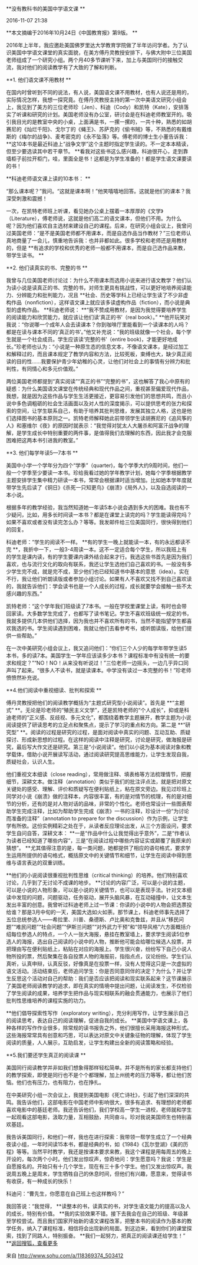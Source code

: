  **没有教科书的美国中学语文课 ** 

2016-11-07 21:38

 **本文摘编于2016年10月24日《中国教育报》第9版。 **

2016年上半年，我应邀赴美国佛罗里达大学教育学院做了半年访问学者。为了认识美国中学语文课堂的真实面貌，在美方傅丹灵教授安排下，与佛大附中三位美国老师组成了一个研究小组。两个月40多节课听下来，加上与美国同行的接触交流，我对他们的阅读教学有了大致的了解和判断。

 **1. 他们语文课不用教材 **

在国内时曾听到不同的说法，有人说，美国语文课不用教材，也有人说还是用的，实际情况怎样，我想一探究竟。在傅丹灵教授主持的第一次中美语文研究小组会上，我见到了美方的三位老师珍（Jen）、科迪（Cody）和凯特（Kate），安排落实了听课和研究的计划。美国老师没有办公室，研讨会是在科迪老师教室开的。吸引我目光的是教室中央的小桌，上面满是书，一摞一摞的，一共十种，熟悉的如胡赛尼的《灿烂千阳》、戈尔丁的《蝇王》、苏萨克的《偷书贼》等，不熟悉的有戴维斯的《梅尔的战争》、麦考密克的《永不坠落》等。傅老师的博士生小董告诉我： **这10本书是最近科迪上“战争文学”这个主题时指定学生读的。不一定本本精读，但至少要选读其中若干章节。 **看我对这些书这么感兴趣，科迪很开心，走到靠墙柜子前拉开柜门，哇，里面全是书！这都是为学生准备的！都是学生语文课要读的书！

 **科迪老师语文课上读的10本书： **

 

“那么课本呢？”我问。“这就是课本啊！”他笑嘻嘻地回答。这就是他们的课本？我深受刺激和震撼！

一次，在凯特老师班上听课，看见她办公桌上摆着一本厚厚的《文学》（Literature），傅老师说，这就是他们高二的语文课本，但他们不用。为什么呢？因为他们喜欢自主选材来建设自己的课程。后来，在研究小组会议上，我曾问过美国老师：“是不是美国老师都不用课本，而是自选作品当作教材？”三位老师认真地商量了一会儿，慎重地告诉我：也并非都如此。很多学校和老师还是用教材的，但是 **有追求的学校和优秀的老师一般都不用课本，而是自己选作品来教，带学生读书。 **

 **2. 他们读真实的书、完整的书 **

我曾与几位美国老师讨论过：为什么不用课本而选用小说来进行语文教学？他们认为读小说是读真正的书、完整的书，对师生更具有挑战性，可以更好地培养阅读能力、分辨能力和批判能力，况且 **社会、历史等学科上已经让学生读了不少非虚构作品（nonfiction），这样语文课上就应该多读虚构作品（fiction），而小说是典型的虚构作品。 **科迪老师说： **“我不赞成用教材，是因为我觉得要培养学生的阅读能力和欣赏能力，就应该让他们读‘真正的书’（real book）。” **他开玩笑对我说：“你说哪一个成年人会去读课本？你到咖啡厅里能看到一个读课本的人吗？都是在读与课本不同的‘真正的书’。”他又补充说：“我的班级就像一个社会，每个学生就是一个社会成员。学生应该读‘完整的书’（entire book)，才能更好地成长。”珍老师也认为：“小说是一种原生态的信息文本，不像语文课本，是经过加工和解释过的，而且课本规定了教学内容和方法，比较死板，束缚也大，缺少真正阅读的目的性……我要保护青少年幼稚的心灵，让他们对社会上的事情有分辨力和批判性，有同情心和多元价值观。”

两位美国老师都提到“真实阅读”“真正的书”“完整的书”，这也解答了我心中原有的疑惑：为什么美国语文课堂在传统经典和现代作品之间，重视甚至偏爱现代作品，我想，就是因为这些作品与学生生活更接近，更容易引发他们的思想共鸣，而且小说中多色调粗砺的社会生活画面以及对人性的深度揭示，可以提供思考的张力和探索的空间，让学生联系自己，有助于培养其批判思维，发展其独立人格，这也是他们选择图书的基本原则之一。凯特老师解释她此前带领学生读胡赛尼的《追风筝的人》和塞维尔《夜》的原因时就表示：“我觉得对犹太人大屠杀和阿富汗战争的理解，是学生成长中特别重要的两件事，是值得我们去理解的东西，因此我才会克服困难把这两本书引进我的教室。”

 **3. 他们每学年读5—7本书 **

美国中小学一个学年分为四个“学季”（quarter)，每个学季大约9周时间，他们一般一个学季至少要读一本书。珍给我看过她的学年教学计划，她每个学季根据教学主题安排学生集中精力研读一本书，常常会根据课时适当增加。比如她本学年度就带学生先后读了《铜日》《杀死一只知更鸟》《崩溃》《局外人》，以及自选阅读的一本小说。

根据多年的教学经验，我当然知道她一年读5本小说会遇到多大的困难。我也有不少疑问，比如，用多长时间读一本书？都是在课堂上读完的吗？学生能读得完吗？如果不喜欢或者没有读完怎么办？等等。我发邮件给三位美国同行，很快得到他们的回复。

科迪老师：“学生的阅读不一样。 **有的学生一晚上就能读一本，有的永远都读不完 **，我折中一下，一般3-4周读一本。这不一定适合每个学生，所以我班上有的学生是课内读，有的学生要课内课外结合起来才行。我选这些书首先是因为我们喜欢，也与流行文化的取向有联系，我还让学生选他们自己喜欢的书。一般没有多少学生完不成，就是完不成，至少他们也已经知道书中基本的意思（idea）。实在不行，我让他们听朗读版或者参加小组讨论。如果有人不喜欢又找不到自己喜欢读的，我就告诉他们：学会读书也是一个人成长的过程，成长就要学会接触一些不太感兴趣的东西。”

凯特老师：“这个学年我们班级读了7本书。一般在学校里课堂上读，有时也会带回家读。大多数学生完成了，也都写了读书笔记。学生不喜欢班级统一规定的书，我就多提供几本供他们选择，因为我也并不喜欢所有的书，当然不能指望学生都喜欢我选的书。学生阅读遇到困难，我就让他们去看参考书，或听朗读版，给他们提供一些帮助。”

在一次中美研究小组会议上，我又追问他们：“你们三个人少的每学年带学生读5本书，多的读7本。美国学生一学年应该读多少本书？课程标准中有没有统一的要求和规定？”“NO！NO！从来没有听说过！”三位老师一边摇头，一边几乎异口同声叫了起来。“很多人不读书，就是读课本。中学没有读过一本完整的书！”珍老师愤愤然补充说。

 **4.他们阅读中重视细读、批判和探索 **

傅丹灵教授把他们的阅读教学概括为“主题式研究型小说阅读”。首先是 **“主题式” **。无论是珍老师的“殖民主义文学”，还是凯特老师的“个人成长”，抑或是科迪老师的“正义感、反歧视、多元文化”，都围绕着教学主题展开，教学主题为小说阅读提供了研读思考的立足点和聚焦点，提示了学习的重点和方向。第二是 **“研究型” **。阅读的过程是研究的过程，是面对阅读中真实的问题、互动互助、质疑探讨、形成新思想的过程。在这样的阅读中注释是研究，讨论是研究，做海报是研究，最后写大作文还是研究。第三是“小说阅读”。他们以小说为基本阅读对象和教学载体，借助小说开展读写活动，通过阅读研究提高思维能力，让学生发现自我，质疑社会，认识人生。

他们重视文本细读（close reading），常用做注释、填表格等方法梳理情节，把握细节，深耕文本。做注释（annotation）类似于我们的批注评点法，就是把对原文关键处的感受、理解、评价和质疑写在便利贴纸上，粘在原文旁边。我见过珍班上同学对小说《崩溃》做的注释本，内容很丰富，有的是对情节的梳理，有的是对细节的分析，还有的是对人物对话的品味，非常的个性化。老师也常设计一些图表帮助学生完成注释，比如为帮助学生完成《崩溃》一书的注释，珍设计一份“为讨论而准备的注释”（annotation to prepare for the discussion）作为示例，让学生学有所依。这份实例精彩之处在于，从读者反应理论出发，从三个方面设问，要求学生自问自答，深耕文本： **一是“作品中什么让我觉得出乎意外”，二是“作者认为读者已经知道了哪些内容”，三是“在阅读过程中哪些内容证实或颠覆了我原来的猜想”。 **尤其值得注意的是，每一类问题，她都提供了相应的语句格式，要求学生运用所提供的语句格式，概括原文中的关键情节和细节，让学生在阅读中得到思维与语言表达的双重训练。

 **他们的小说阅读很重视批判性思维（critical thinking）的培养。他们特别喜欢讨论，几乎到了无讨论不成课的地步。 **讨论的内容广泛，可以是小说的主题，可以是小说的人物形象，可以是小说的关键情节，也可以是表现手法。针对文本细读中发现的问题，问题驱动，任务驱动，展开头脑风暴，在互动碰撞中，让文本生发出丰富的创意。我曾听过科迪老师上过一节课：你读的小说中的人物会把选票投给谁？那是3月中旬的一天，美国大选如火如荼。那节课上，科迪老师事先选择了五位总统参选人——希拉里、川普、桑德斯、卢比奥和克鲁兹，并且从“移民问题”“难民问题”“社会问题”“伊斯兰问题”“对外武力干预”和“领导风格”六方面概括介绍每位参选人的特点，一个人一张大海报，悬挂在教室墙上，要求学生阅读5位参选人的海报，选出自己阅读的小说中的人物，推断他可能会给哪位候选人投票，并把理由写在便利贴纸上，粘贴在对应的海报上。学生很兴奋，纷纷写下自己小说人物所投的票，然后聚集在各自投票人物的海报前，指指点点，议论纷纷。学生们认真听，认真申辩，认真反驳，好像真是在投票一样，没有人觉得这只是一次虚拟的语文活动。活动结束后，老师追问学生：你是否同意同伴的决定？为什么？并让学生反思这个活动对自己的帮助：我们是否应该把阅读和现实联系起来？这节课展示了美国老师阅读教学的追求，即在真实的情境中提出问题，让阅读发生，不仅检验了学生阅读的成果，培养学生把作品与现实相联系的融会贯通能力，也展示了他们批判性思维培养的课程实施的功力。

 **他们倡导探索性写作（exploratory writing），充分利用写作，让学生展示自己的阅读思考，表达自己的阅读理解，促进自我的成长。 **美国中学语文课上，各种各样的写作作业很多，除常规的读书报告之外，他们很擅长采用海报这种形式。这些海报常常具有创意和巧思，可以表达对原文中关键象征物的理解，体现了学生阅读的质量，人人展示，互助启发，让学生构建出全新的阅读策略和经验。

 **5.我们要还学生真正的阅读课 **

美国同行阅读教学并非如我们想象得那样轻松简单。并不是所有的家长都支持他们的教学探索，即使是同行也不是个个都理解，加上州统考的压力等等，都让他们苦恼。他们也有压力，也有阻力，也在挣扎。

在中美研究小组一次会议上，我提到美国电影《死亡诗社》，引起了他们深深的共鸣。我告诉他们，这部电影在中国老师中影响很大，很多有追求、有理想的老师都喜欢电影中的基廷老师。我还告诉他们，我们学校高一学生一进校，老师就和学生一起观看这部电影，汲取力量，互相鼓励，共同奋斗。珍对我说美国师生也特别喜欢基廷。

我告诉美国同行，和他们一样，我也在进行探索：我带领一帮学生成立了一个经典夜读小组，一年时间读15本书，都是经典的书，如《1984》《瓦尔登湖》《美的历程》等等。当然平时教学，我还是按课本要求来教，我这个课程是用每周五的晚上开设的，每次两个小时。他们发出惊叹声，惊奇地问：学生愿意吗？我说：学生是自愿报名的。开始只有十几个学生，现在有三十多个学生。他们又发出惊叹声。我说周五晚上是周末，学生牺牲自己的休息时间，但他们有兴趣，愿意来，觉得读书有收获，有一种成长的快乐！

科迪问：“曹先生，你愿意在自己班上也这样教吗？”

我回答说：“我觉得， **读整本的书，读真实的书，对学生语文能力的提高以及人的成长，特别有价值。 **我的实验效果不错。接下去我会在自己的班级、年级甚至学校尝试。而且我们国家开始新的语文课程改革，把整本书的阅读作为基本的教学任务，纳入了课程标准，相信将会出现新的局面。到这边来，看到你们的课堂探索，找到了同路人，特别振奋。 **我们一起努力，把真正的阅读课还给学生！” **[返回搜狐，查看更多](http://www.sohu.com/?strategyid=00001&spm=smpc.content.content.3.1577183957563YISg0jK)

 

来自 <http://www.sohu.com/a/118369374_503412> 